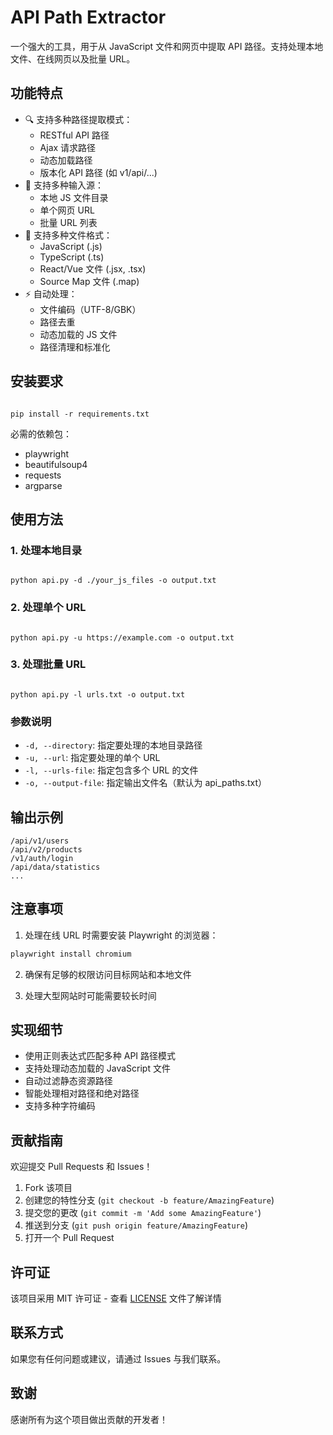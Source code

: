 # API Path Extractor

一个强大的工具，用于从 JavaScript 文件和网页中提取 API 路径。支持处理本地文件、在线网页以及批量 URL。

## 功能特点

- 🔍 支持多种路径提取模式：
  - RESTful API 路径
  - Ajax 请求路径
  - 动态加载路径
  - 版本化 API 路径 (如 v1/api/...)
- 📁 支持多种输入源：
  - 本地 JS 文件目录
  - 单个网页 URL
  - 批量 URL 列表
- 🔧 支持多种文件格式：
  - JavaScript (.js)
  - TypeScript (.ts)
  - React/Vue 文件 (.jsx, .tsx)
  - Source Map 文件 (.map)
- ⚡ 自动处理：
  - 文件编码（UTF-8/GBK）
  - 路径去重
  - 动态加载的 JS 文件
  - 路径清理和标准化

## 安装要求
```

pip install -r requirements.txt 

```

必需的依赖包：
- playwright
- beautifulsoup4
- requests
- argparse

## 使用方法

### 1. 处理本地目录

```

python api.py -d ./your_js_files -o output.txt
```

### 2. 处理单个 URL

```

python api.py -u https://example.com -o output.txt
```

### 3. 处理批量 URL

```

python api.py -l urls.txt -o output.txt
```

### 参数说明

- `-d, --directory`: 指定要处理的本地目录路径
- `-u, --url`: 指定要处理的单个 URL
- `-l, --urls-file`: 指定包含多个 URL 的文件
- `-o, --output-file`: 指定输出文件名（默认为 api_paths.txt）

## 输出示例

```
/api/v1/users
/api/v2/products
/v1/auth/login
/api/data/statistics
...
```

## 注意事项

1. 处理在线 URL 时需要安装 Playwright 的浏览器：
```bash
playwright install chromium
```

2. 确保有足够的权限访问目标网站和本地文件

3. 处理大型网站时可能需要较长时间

## 实现细节

- 使用正则表达式匹配多种 API 路径模式
- 支持处理动态加载的 JavaScript 文件
- 自动过滤静态资源路径
- 智能处理相对路径和绝对路径
- 支持多种字符编码

## 贡献指南

欢迎提交 Pull Requests 和 Issues！

1. Fork 该项目
2. 创建您的特性分支 (`git checkout -b feature/AmazingFeature`)
3. 提交您的更改 (`git commit -m 'Add some AmazingFeature'`)
4. 推送到分支 (`git push origin feature/AmazingFeature`)
5. 打开一个 Pull Request

## 许可证

该项目采用 MIT 许可证 - 查看 [LICENSE](LICENSE) 文件了解详情

## 联系方式

如果您有任何问题或建议，请通过 Issues 与我们联系。

## 致谢

感谢所有为这个项目做出贡献的开发者！
